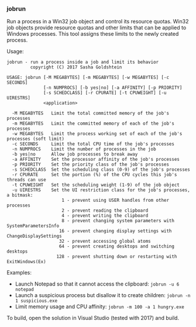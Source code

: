 ### jobrun

Run a process in a Win32 job object and control its resource quotas. Win32 job objects provide resource quotas and other limits that can be applied to Windows processes. This tool assigns these limits to the newly created process.

Usage:

```
jobrun - run a process inside a job and limit its behavior
         copyright (C) 2017 Sasha Goldshtein

USAGE: jobrun [-M MEGABYTES] [-m MEGABYTES] [-w MEGABYTES] [-c SECONDS]
              [-n NUMPROCS] [-b yes|no] [-a AFFINITY] [-p PRIORITY]
              [-s SCHEDCLASS] [-r CPURATE] [-t CPUWEIGHT] [-u UIRESTRS]
              <application>

  -M MEGABYTES   Limit the total committed memory of the job's processes
  -m MEGABYTES   Limit the committed memory of each of the job's processes
  -w MEGABYTES   Limit the process working set of each of the job's processes (soft limit)
  -c SECONDS     Limit the total CPU time of the job's processes
  -n NUMPROCS    Limit the number of processes in the job
  -b yes|no      Allow job processes to break away
  -a AFFINITY    Set the processor affinity of the job's processes
  -p PRIORITY    Set the priority class of the job's processes
  -s SCHEDCLASS  Set the scheduling class (0-9) of the job's processes
  -r CPURATE     Set the portion (%) of the CPU cycles this job's threads can use
  -t CPUWEIGHT   Set the scheduling weight (1-9) of the job object
  -u UIRESTRS    Set the UI restriction class for the job's processes, a bitmask:
                     1 - prevent using USER handles from other processes
                     2 - prevent reading the clipboard
                     4 - prevent writing the clipboard
                     8 - prevent changing system parameters with SystemParametersInfo
                    16 - prevent changing display settings with ChangeDisplaySettings
                    32 - prevent accessing global atoms
                    64 - prevent creating desktops and switching desktops
                   128 - prevent shutting down or restarting with ExitWindows(Ex)
```

Examples:

* Launch Notepad so that it cannot access the clipboard: `jobrun -u 6 notepad`
* Launch a suspicious process but disallow it to create children: `jobrun -n 1 suspicious.exe`
* Limit memory usage and CPU affinity: `jobrun -m 100 -a 1 hungry.exe`

To build, open the solution in Visual Studio (tested with 2017) and build.